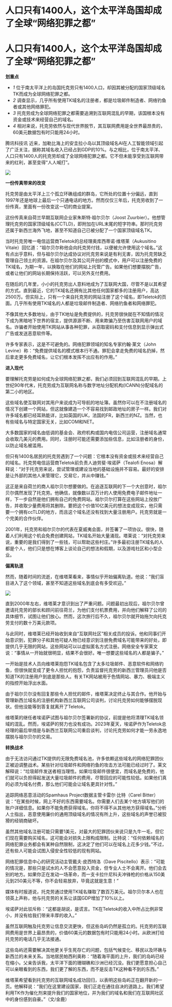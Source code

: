 # 人口只有1400人，这个太平洋岛国却成了全球“网络犯罪之都”

# 人口只有1400人，这个太平洋岛国却成了全球“网络犯罪之都”

**划重点**

  * _1_ 位于南太平洋上的岛国托克劳只有1400人口，却因其被分配的国家顶级域名TK而成为全球网络犯罪之都。
  * _2_ 调查显示，几乎所有使用TK域名的注册者，都是垃圾邮件制造者、网络钓鱼者或其他网络罪犯。
  * _3_ 托克劳成为全球网络犯罪之都需要追溯到互联网混乱的早期，该国根本没有资金或技术来经营自己的域名。
  * _4_ 相对来说，托克劳依然与现代世界脱节，其互联网费用是全世界最昂贵的，60美元数据包有时只能用24小时。

腾讯科技讯
近来，加勒比海上的安圭拉小岛以其顶级域名AI在人工智能领域引起了广泛关注，据称其域名收入已经占到GDP的10%。与之相比，位于南太平洋、人口只有1400人的托克劳却成了全球网络犯罪之都。它不但未能享受到互联网带来的红利，甚至变得“人人喊打”。

![](https://inews.gtimg.com/news_bt/OkBGyNAfwPfL9DRza0Y7yxWQZrEZhXaAzdU19jT-9k18EAA/1000)

**一份传真带来的改变**

托克劳是由太平洋上三个孤立环礁组成的群岛，它所处的位置十分偏远，直到1997年还是地球上最后一个只通电话的地方。然而仅仅三年后，托克劳收到了一份传真，里面有一份改变这一切的商业提案。

这份传真来自荷兰早期互联网企业家朱斯特·祖尔贝尔（Joost
Zuurbier）。他想管理托克劳的国家顶级域名(CCTLD)，即附加在URL末尾的短字符串。那时托克劳还属于新西兰海外飞地，甚至不知道自己已被分配了一个国家顶级域名TK。

当时托克劳唯一电信运营商Teletok的总经理奥库西蒂诺·维塔莱（Aukusitino
Vitale）回忆道：“祖尔贝尔称他会向托克劳付钱，以便被允许使用这个域名。”这有点出乎意料，但与祖尔贝尔达成协议对托克劳来说是有利无害，因为托克劳缺乏管理自己领土的资源。在祖尔贝尔及其公司开创的模式中，用户可以注册免费的TK域名，为期一年，以换取在他们的网站上托管广告。如果他们想要摆脱广告，或者让他们的网站长期保持活跃，可以另外支付费用。

在随后的几年里，小小的托克劳出人意料地成为了互联网大国，尽管不是以其希望的方式。直到最近，它的TK域名还拥有比其他任何国家都多的注册用户，高达2500万。但实际上，只有一个来自托克劳的网站注册了这个域名，即Teletok的页面。几乎所有使用TK域名的人都是垃圾邮件制造者、网络钓鱼者和网络罪犯。

不像其他大多数地址，由于TK地址是免费提供的，托克劳很快就在不知情的情况下成为黑暗地下世界的宿主，提供源源不断、用来欺骗乃至伤害互联网用户的域名。诈骗者开始使用TK网站从事各种犯罪，从窃取密码和支付信息到显示弹出式广告或发送恶意软件等。

许多专家表示，这是不可避免的。网络犯罪领域的知名专家约翰·莱文（John
Levine）称：“免费提供域名的模式根本行不通。罪犯会拿走免费的域名扔掉，然后拿走更多免费域名，让它们根本发挥不出应有的作用。”

**进入现代**

要理解托克劳是如何成为全球网络犯罪之都，我们必须回到互联网混乱的早期。上世纪90年代末，托克劳成为互联网名称与数字地址分配机构(ICANN)分配域名的第二小的地区。

这些域名使互联网对其用户来说成为可导航的地址簿。虽然你可以在不注册域名的情况下创建一个网站，但这就像建造一个不容易找到邮政地址的房子一样。我们对许多域名都已经耳熟能详，比如英国的UK，法国的FR，新西兰的NZ。当然，也有些域名与特定国家无关，比如COM和NET。

大多数国家的域名由低调的基金会、政府机构或国内电信公司运营，注册域名通常会收取几美元的费用。同时，注册时可能还需要添加些信息，比如注册者的身份，以防止域名被滥用。

但只有1400名居民的托克劳遇到了一个问题：它根本没有资金或技术来经营自己的域名。托克劳电信运营商Teletok前负责人迪劳斐·埃诺萨（Tealofi
Enosa）解释说：“对于托克劳来说，尝试管理或建设当地的基础设施并不容易。最好的安排是让外部的其他人来管理它，交易它，并从中赚钱。”

这正是来自荷兰的商人祖尔贝尔想要做的。在追逐互联网的下一个大创意时，祖尔贝尔偶然发现了托克劳。他确信，就像数以百万计的人使用免费电子邮件地址一样，下一步自然是他们拥有自己的免费网站。祖尔贝尔打算在这些网站上投放广告，并收取少量费用将其删除。要把这个价值10亿美元的想法变成现实，他只需要一个拥有ccTLD的地方，而且这个域名还没有找到大量注册用户。托克劳就是一个完美的合作伙伴。

2001年，托克劳和祖尔贝尔的代表在夏威夷会面，并签署了一项协议。很快，随着人们利用这个机会免费创建网站，TK域名开始大量涌现。塔莱说：“对托克劳来说，重要的是我们得到了一些钱，可以帮助这些村庄。”许多最初注册TK域名的人都是个人，他们只是想在博客上谈论自己的想法和假期，以及游戏社区和小型企业。

**偏离轨道**

然而，随着时间的流逝，在维塔莱看来，事情似乎开始偏离轨道。他说：“我们盲目进入了这个领域，甚至不知道这些域名到底会有多受欢迎。”

![](https://inews.gtimg.com/news_bt/Oy2nY5__axCvPhCv5q3NY2nbUksg2fcobDgewsghgXs3kAA/1000)

直到2000年左右，维塔莱才意识到出了严重问题。问题最初出现后，祖尔贝尔曾邀请托克劳的部长和顾问前往荷兰，为他们支付机票费用，并向他们解释了公司的具体细节，试图让他们放心。然而，这次旅行后不久，祖尔贝尔就开始拖欠向托克劳支付的数十万美元款项。

与此同时，维塔莱已经开始收到来自“互联网社区”相关成员的投诉。他和同事们开始意识到，犯罪分子和其他可疑人物已经意识到注册免费域名可能带来的好处，即提供几乎无限的网站，这些网站可以以虚拟匿名方式注册。网络安全专家莱文说：“事情从一开始就很明显，结果不会很好。唯一想要这些域名的人都是骗子。”

一开始是技术人员向维塔莱抱怨TK域名包含了太多垃圾邮件、恶意软件和网络钓鱼，但很快就变成了更令人担忧的抱怨，负责监督托克劳的新西兰管理员问他是否知道TK的注册用户到底是那些人。有关TK网站被用于色情网站、暴力、极端主义的指控开始浮出水面。

由于祖尔贝尔没有回复那些令人担忧的邮件，维塔莱决定终止与其合作。他开始与管理新西兰域名的注册机构新西兰互联网公司谈判，讨论托克劳如何能够摆脱现状。但他没能等到答复就离开了Teletok。

维塔莱的继任者埃诺萨试图与祖尔贝尔签署新的协议，前提是他将清理TK域名领域的混乱。然而，埃诺萨的努力也没有成功。2023年夏天，埃诺萨作为Teletok总经理的最后举措是与新西兰互联网公司重启谈判，讨论托克劳如何才能一劳永逸地摆脱与祖尔贝尔的交易。

**转换战术**

由于无法访问通过TK提供的无限免费域名池，许多依赖这些域名的网络犯罪团伙正被迫调整战术。某些针对垃圾邮件和网络钓鱼的攻击方法可能已经过时了。莱文解释说：“垃圾邮件发送者相当理性。如果垃圾邮件很便宜，而域名是免费的，他们就可以负担得起发送大量垃圾邮件的费用，尽管回应的可能性较低。如果他们真的必须为域名付费，那么他们可能会让域名更具针对性。”

追踪网络恶意活动的Spamhaus Project数据主管卡雷尔·比特（Carel
Bitter）说：“在某些时候，网上不好的东西需要域名。你需要人们去某个地方填写他们的账户详细信息。如果你不能免费获得域名，你将不得不从其他地方获得域名。”分析人士指出，恶意使用廉价的通用顶级域名的情况有所上升，这些域名的声誉已被狡猾的经销商破坏。

虽然其他域名注册可能只需要1美元，对最大的犯罪团伙来说只是九牛一毛，但它们现在需要购买域名，这可能会对损失上限构成限制。比特说：“任何依赖域名的网络犯罪业务都会有某种自然限制，这决定了他们可以在域名上花多少钱。”不过，还有些人可能会试图入侵安全性较低的现有网站。

网络犯罪信息中心的研究活动主管戴夫·皮西特洛（Dave
Piscitello）表示：“可能的情况是，那些只是试水的人不会愿意投入资金，但专业人士不会离开。他们会去别的地方。如果你正在发动一场革命，而一支卡拉什尼科夫冲锋枪的价格从150美元到250美元不等，你不会轻易放弃，毕竟这就是生意！”

媒体有时报道说，托克劳通过使用TK域名赚取了数百万美元。祖尔贝尔本人也在领英上声称，他与托克劳的关系让该国GDP增加了10%以上。

埃诺萨对此驳斥称：“这都是胡说，是谎言。TK在Teletok的收入中所占比例非常小，并没有给我们带来丰厚的收入。”

虽然互联网触及托克劳让信息交流更快，但这些岛屿仍然是孤立的。托克劳的互联网费用是世界上最昂贵的，价值60美元的数据包有时只能用24小时。从欧洲打给托克劳的电话几乎无法接通。

这些岛屿还需要解决其他更关乎生死存亡的问题，包括气候变化、移民以及环礁与新西兰的未来关系。当地居民帕西利奥称：“随着海平面的上升，我们的岛屿已经在缩小。父亲告诉我，太平洋下面的珊瑚礁和沙洲已经沉没。我们更愿意担心自己可以亲眼看到的东西，我们更了解的东西，而不是反击TK这种看不到的东西。”

维塔莱希望看到托克劳的互联网域名成功回归，以表明这些岛屿正在翻开新的一页。他解释说：“我们在这里建设国家，我们正走在通往自决的道路上。我们希望利用TK作为催化剂来提升我们的国家地位，并为我们的域名和我们在互联网社区中的身份感到自豪。”（文/金鹿）

